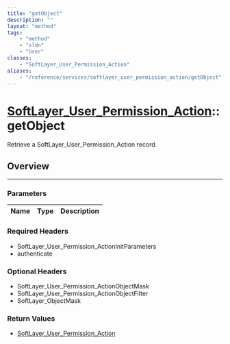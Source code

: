 ```yaml
---
title: "getObject"
description: ""
layout: "method"
tags:
    - "method"
    - "sldn"
    - "User"
classes:
    - "SoftLayer_User_Permission_Action"
aliases:
    - "/reference/services/softlayer_user_permission_action/getObject"
---
```

# [SoftLayer_User_Permission_Action](/reference/services/SoftLayer_User_Permission_Action)::getObject

Retrieve a SoftLayer_User_Permission_Action record.


## Overview 


-----

### Parameters 
|Name | Type | Description |
| --- | --- | --- |


### Required Headers
* SoftLayer_User_Permission_ActionInitParameters
* authenticate


### Optional Headers
* SoftLayer_User_Permission_ActionObjectMask
* SoftLayer_User_Permission_ActionObjectFilter
* SoftLayer_ObjectMask

### Return Values
* <a href='/reference/datatypes/SoftLayer_User_Permission_Action'>SoftLayer_User_Permission_Action </a>





